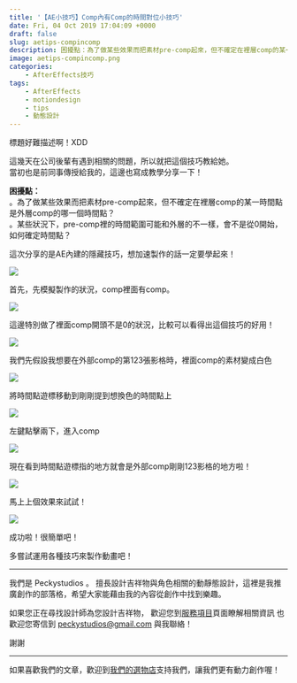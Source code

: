 ```yaml
---
title: '【AE小技巧】Comp內有Comp的時間對位小技巧'
date: Fri, 04 Oct 2019 17:04:09 +0000
draft: false
slug: aetips-compincomp
description: 困擾點：為了做某些效果而把素材pre-comp起來，但不確定在裡層comp的某一時間點是外層comp的哪一個時間點？  某些狀況下，pre-comp裡的時間範圍可能和外層的不一樣，會不是從0開始，如何確定時間點？
image: aetips-compincomp.png
categories:
    - AfterEffects技巧
tags: 
    - AfterEffects
    - motiondesign
    - tips
    - 動態設計
---
```


標題好難描述啊！XDD  
  
這幾天在公司後輩有遇到相關的問題，所以就把這個技巧教給她。  
當初也是前同事傳授給我的，這邊也寫成教學分享一下！  
  
**困擾點：**  
。為了做某些效果而把素材pre-comp起來，但不確定在裡層comp的某一時間點是外層comp的哪一個時間點？  
。某些狀況下，pre-comp裡的時間範圍可能和外層的不一樣，會不是從0開始，如何確定時間點？

這次分享的是AE內建的隱藏技巧，想加速製作的話一定要學起來！

![](2BA8A4B7-0220-44D4-84E5-A9A4026A9E05-1024x851.png)

首先，先模擬製作的狀況，comp裡面有comp。

![](4716393C-E8A9-4197-9290-20634057DDD3-1024x845.png)

這邊特別做了裡面comp開頭不是0的狀況，比較可以看得出這個技巧的好用！

![](0D759770-6EB1-40E7-96C8-88D234083653-1024x857.png)

我們先假設我想要在外部comp的第123張影格時，裡面comp的素材變成白色

![](A2BD3A79-C9EC-4017-8BFD-87FEFFF8AB7D-1024x853.png)

將時間點遊標移動到剛剛提到想換色的時間點上

![](E848FBE7-E03D-49C5-8B1A-BF2EBA2BF6E9-1024x527.png)

左鍵點擊兩下，進入comp

![](3A44B449-16FA-42E6-82C3-E80B64C41C4E-1024x852.png)

現在看到時間點遊標指的地方就會是外部comp剛剛123影格的地方啦！

![](D4981E0A-9B3D-4218-972A-063DF7BA2B15-1024x847.png)

馬上上個效果來試試！

![](5E5B3829-FEC0-4F64-B79E-9BB9C43D1AD1-1024x840.png)

成功啦！很簡單吧！

多嘗試運用各種技巧來製作動畫吧！

---

我們是 Peckystudios 。
擅長設計吉祥物與角色相關的動靜態設計，這裡是我推廣創作的部落格，希望大家能藉由我的內容從創作中找到樂趣。

如果您正在尋找設計師為您設計吉祥物，
歡迎您到[服務項目](https://peckyhsieh.wixsite.com/peckystudiosservice)頁面瞭解相關資訊
也歡迎您寄信到 peckystudios@gmail.com 與我聯絡！

謝謝

---

如果喜歡我們的文章，歡迎到[我們的選物店](https://www.rakuten.com.tw/shop/peckystudio/)支持我們，讓我們更有動力創作喔！